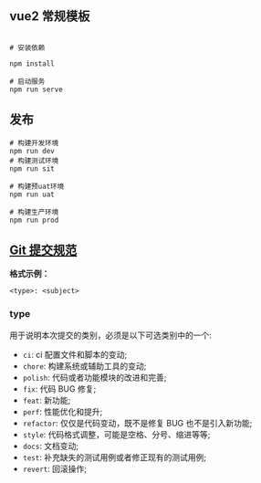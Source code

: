 ## vue2 常规模板

```shell script

# 安装依赖

npm install

# 启动服务
npm run serve
```

## 发布

```shell script
# 构建开发环境
npm run dev
# 构建测试环境
npm run sit

# 构建预uat环境
npm run uat

# 构建生产环境
npm run prod
```

## [Git 提交规范](https://npmmirror.com/package/dh-scm/v/0.1.26)

**格式示例：**

```
<type>: <subject>
```

### type

用于说明本次提交的类别，必须是以下可选类别中的一个:

- `ci`: ci 配置文件和脚本的变动;
- `chore`: 构建系统或辅助工具的变动;
- `polish`: 代码或者功能模块的改进和完善;
- `fix`: 代码 BUG 修复;
- `feat`: 新功能;
- `perf`: 性能优化和提升;
- `refactor`: 仅仅是代码变动，既不是修复 BUG 也不是引入新功能;
- `style`: 代码格式调整，可能是空格、分号、缩进等等;
- `docs`: 文档变动;
- `test`: 补充缺失的测试用例或者修正现有的测试用例;
- `revert`: 回滚操作;
